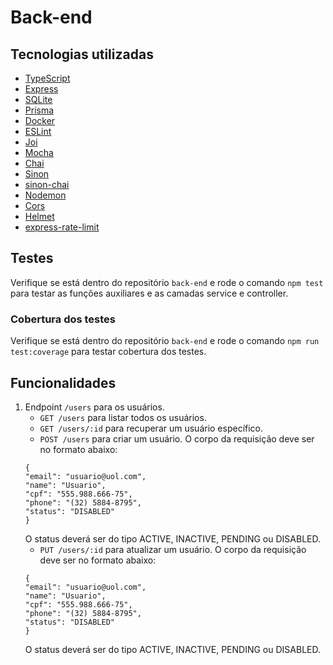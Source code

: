 # Back-end

## Tecnologias utilizadas
- <a href="https://www.typescriptlang.org/" target="_blank">TypeScript</a>
- <a href="https://expressjs.com/" target="_blank">Express</a>
- <a href="https://www.sqlite.org/" target="_blank">SQLite</a>
- <a href="https://www.prisma.io/" target="_blank">Prisma</a>
- <a href="https://www.docker.com/" target="_blank">Docker</a>
- <a href="https://eslint.org/">ESLint</a>
- <a href="https://joi.dev/">Joi</a>
- <a href="https://mochajs.org/" target="_blank">Mocha</a>
- <a href="https://www.chaijs.com/" target="_blank">Chai</a>
- <a href="https://sinonjs.org/" target="_blank">Sinon</a>
- <a href="https://www.npmjs.com/package/sinon-chai" target="_blank">sinon-chai</a>
- <a href="https://nodemon.io/" target="_blank">Nodemon</a>
- <a href="https://www.npmjs.com/package/cors" target="_blank">Cors</a>
- <a href="https://www.npmjs.com/package/helmet" target="_blank">Helmet</a>
- <a href="https://www.npmjs.com/package/express-rate-limit" target="_blank">express-rate-limit</a>

## Testes
Verifique se está dentro do repositório ```back-end``` e rode o comando ```npm test``` para testar as funções auxiliares e as camadas service e controller.

### Cobertura dos testes
Verifique se está dentro do repositório ```back-end``` e rode o comando ```npm run test:coverage``` para testar cobertura dos testes.

## Funcionalidades
1) Endpoint ```/users``` para os usuários.
   - ```GET /users``` para listar todos os usuários.
   - ```GET /users/:id``` para recuperar um usuário específico.
   - ```POST /users``` para criar um usuário. O corpo da requisição deve ser no formato abaixo:
    ```
    {
    "email": "usuario@uol.com",
    "name": "Usuario",
    "cpf": "555.988.666-75",
    "phone": "(32) 5884-8795",
    "status": "DISABLED"
    }
    ```
    O status deverá ser do tipo ACTIVE, INACTIVE, PENDING ou DISABLED.
   - ```PUT /users/:id``` para atualizar um usuário. O corpo da requisição deve ser no formato abaixo:
    ```
    {
    "email": "usuario@uol.com",
    "name": "Usuario",
    "cpf": "555.988.666-75",
    "phone": "(32) 5884-8795",
    "status": "DISABLED"
    }
    ```
    O status deverá ser do tipo ACTIVE, INACTIVE, PENDING ou DISABLED.

